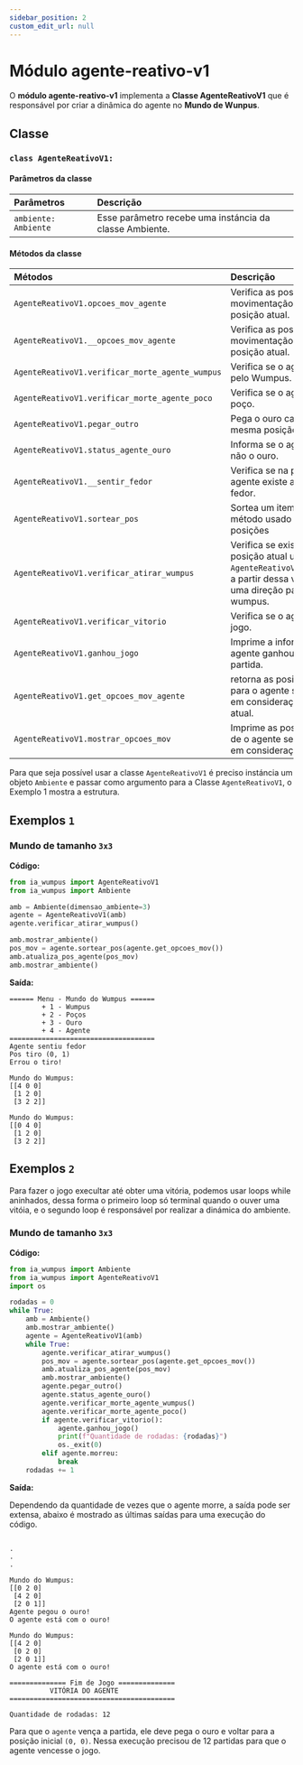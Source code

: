 ```yaml
---
sidebar_position: 2
custom_edit_url: null
---
```


# Módulo agente-reativo-v1

O **módulo agente-reativo-v1** implementa a **Classe AgenteReativoV1** que é responsável por criar a dinâmica do agente no **Mundo de Wunpus**.

## Classe

### `class AgenteReativoV1:`

#### Parâmetros da classe

| Parâmetros           | Descrição |
|        :---          |    :----   |
| `ambiente: Ambiente`    | Esse parâmetro recebe uma instáncia da classe Ambiente.  |

#### Métodos da classe

| Métodos              | Descrição |
|          :---        |    :----   |
| `AgenteReativoV1.opcoes_mov_agente`    |Verifica as possíveis opções de movimentação do agente para a posição atual.  |
| `AgenteReativoV1.__opcoes_mov_agente`    | Verifica as possíveis opções de movimentação do agente para a posição atual. |
| `AgenteReativoV1.verificar_morte_agente_wumpus`    | Verifica se o agente foi morto pelo Wumpus. |
| `AgenteReativoV1.verificar_morte_agente_poco`    | Verifica se o agente caiu no poço. |
| `AgenteReativoV1.pegar_outro`    | Pega o ouro caso esteja na mesma posição do agente. |
| `AgenteReativoV1.status_agente_ouro`    | Informa se o agente pegou ou não o ouro. |
| `AgenteReativoV1.__sentir_fedor`    | Verifica se na posição atual do agente existe a percepção de fedor. |
| `AgenteReativoV1.sortear_pos`    | Sortea um item de uma lista, método usado para sortear posições |
| `AgenteReativoV1.verificar_atirar_wumpus`    | Verifica se existe fedor na posição atual usando o método `AgenteReativoV1.__sentir_fedor`, a partir dessa validação, atira em uma direção para tentar matar o wumpus. |
| `AgenteReativoV1.verificar_vitorio`    | Verifica se o agente venceu o jogo. |
| `AgenteReativoV1.ganhou_jogo`    | Imprime a informação se o agente ganhou ou perdeu a partida. |
| `AgenteReativoV1.get_opcoes_mov_agente`    | retorna as posições possíveis para o agente se mover, levando em consideração a posição atual. |
| `AgenteReativoV1.mostrar_opcoes_mov`    |  Imprime as possições posiveis de o agente se mover, levando em consideração a posição atual|




<!--

### Métodos

### `Ambiente.__add_pos_obj()`

Posiciona o objeto em um local válido no ambiente, para isso, usa o método `Ambiente.__sortear_pos` para sortear a posição.

### `Ambiente.__sortear_pos()`

Sorteia uma posição para adicionar um objeto.

### `Ambiente.__add_percepcoes_obj(objeto, pos)`

Posiciona as percepções de um dado objeto ao seu redor.

### `Ambiente.__add_pos_wumpus()`

Posiciona o(s) Wumpos e as suas percepções no ambiente, usa os métodos `Ambiente.__add_pos_obj` e `Ambiente.__add_percepcoes_obj` para realizar a lógica.

### `Ambiente.__add_pos_pocos()`

Posiciona os poços e as suas percepções no ambiente, usa os métodos `Ambiente.add_pos_obj` e  `Ambiente.__add_percepcoes_obj`  para realizar a lógica.

### `Ambiente.__add_pos_ouro()`

Posiciona o(s) Ouro(s) e as suas percepções no ambiente, usa o método `Ambiente.__add_pos_obj` para realizar a lógica.

### `Ambiente.__add_pos_agente()`

Adiciona o Agente na posição `[0, 0]`

### `Ambiente.__menu()`

Menu com as descrições dos objetos.

### `Ambiente.infos_ambiente()`

Mostra informações sobre o Mundo do Wumpus.

### `Ambiente.mostrar_ambiente()`

Mostra a matriz que representa o Mundo do Wumpus.

### `Ambiente.mostrar_percepcoes()`

 Mostra as posições das percepções dos objetos.
 
 -->

Para que seja possível usar a classe `AgenteReativoV1` é preciso instáncia um objeto `Ambiente` e passar como argumento para a Classe `AgenteReativoV1`, o Exemplo 1 mostra a estrutura.

## Exemplos `1`

### Mundo de tamanho `3x3`

**Código:**
```python title="main.py"
from ia_wumpus import AgenteReativoV1
from ia_wumpus import Ambiente

amb = Ambiente(dimensao_ambiente=3)
agente = AgenteReativoV1(amb)
agente.verificar_atirar_wumpus()

amb.mostrar_ambiente()
pos_mov = agente.sortear_pos(agente.get_opcoes_mov())
amb.atualiza_pos_agente(pos_mov)
amb.mostrar_ambiente()
```

**Saída:**

```
====== Menu - Mundo do Wumpus ======
        + 1 - Wumpus
        + 2 - Poços
        + 3 - Ouro
        + 4 - Agente
====================================
Agente sentiu fedor
Pos tiro (0, 1)
Errou o tiro!

Mundo do Wumpus:
[[4 0 0]
 [1 2 0]
 [3 2 2]]

Mundo do Wumpus:
[[0 4 0]
 [1 2 0]
 [3 2 2]]
```


## Exemplos `2`

Para fazer o jogo execultar até obter uma vitória, podemos usar loops while aninhados, dessa forma o primeiro loop só terminal quando o ouver uma vitóia, e o segundo loop é responsável por realizar a dinámica do ambiente.

### Mundo de tamanho `3x3`

**Código:**
```python title="main.py"
from ia_wumpus import Ambiente
from ia_wumpus import AgenteReativoV1
import os

rodadas = 0
while True:
    amb = Ambiente()
    amb.mostrar_ambiente()
    agente = AgenteReativoV1(amb)
    while True:
        agente.verificar_atirar_wumpus()
        pos_mov = agente.sortear_pos(agente.get_opcoes_mov())
        amb.atualiza_pos_agente(pos_mov)
        amb.mostrar_ambiente()
        agente.pegar_outro()
        agente.status_agente_ouro()
        agente.verificar_morte_agente_wumpus()
        agente.verificar_morte_agente_poco()
        if agente.verificar_vitorio():
            agente.ganhou_jogo()
            print(f"Quantidade de rodadas: {rodadas}")
            os._exit(0)
        elif agente.morreu:
            break
    rodadas += 1
```


**Saída:**

Dependendo da quantidade de vezes que o agente morre, a saída pode ser extensa, abaixo é mostrado
as últimas saídas para uma execução do código.

```

.
.
.

Mundo do Wumpus:
[[0 2 0]
 [4 2 0]
 [2 0 1]]
Agente pegou o ouro!
O agente está com o ouro!

Mundo do Wumpus:
[[4 2 0]
 [0 2 0]
 [2 0 1]]
O agente está com o ouro!

============== Fim de Jogo ==============
          VITÓRIA DO AGENTE
=========================================

Quantidade de rodadas: 12
```

Para que o `agente` vença a partida, ele deve pega o ouro e voltar para a posição inicial `(0, 0)`. Nessa execução precisou de 12 partidas para que o agente vencesse o jogo.